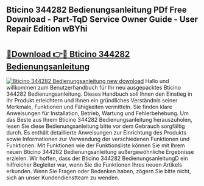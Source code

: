 ## Bticino 344282 Bedienungsanleitung PDf Free Download - Part-TqD Service Owner Guide - User Repair Edition wBYhi

# <h2><a href="http://df3ciyp.blite.top/?on=Bticino+344282+Bedienungsanleitung">🔗Download 👉🔴 Bticino 344282 Bedienungsanleitung</a></h2>

[![Bticino 344282 Bedienungsanleitung new download](https://i.imgur.com/lujVjoI.png)](http://df3ciyp.blite.top/?on=Bticino+344282+Bedienungsanleitung)
Hallo und willkommen zum Benutzerhandbuch für Ihr neu ausgepacktes Bticino 344282 Bedienungsanleitung. Dieses Handbuch soll Ihnen den Einstieg in Ihr Produkt erleichtern und Ihnen ein gründliches Verständnis seiner Merkmale, Funktionen und Fähigkeiten vermitteln. Sie finden klare Anweisungen für Installation, Betrieb, Wartung und Fehlerbehebung. Um das Beste aus Ihrem Bticino 344282 Bedienungsanleitung herauszuholen, lesen Sie diese Bedienungsanleitung bitte vor dem Gebrauch sorgfältig durch. Es enthält detaillierte Anweisungen zur Einrichtung des Produkts sowie Informationen zur Verwendung der verschiedenen Funktionen und Funktionen. Mit Funktionen wie der Funktionsliste können Sie mit Ihrem neuen Bticino 344282 Bedienungsanleitung außergewöhnliche Ergebnisse erzielen. Wir hoffen, dass der Bticino 344282 BedienungsanleitungD ein hilfreicher Begleiter war, wenn Sie die Funktionen Ihres neuen Artikels erkunden. Wenn Sie Fragen oder Bedenken haben, zögern Sie bitte nicht, sich an unser Kundendienstteam zu wenden.

